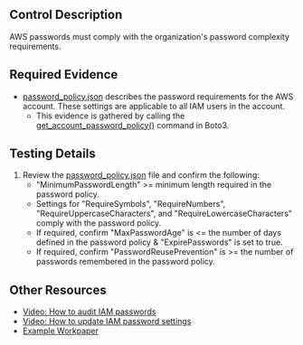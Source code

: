 ## Control Description
AWS passwords must comply with the organization's password complexity requirements.

## Required Evidence
* [password_policy.json](/evidence_library/IAM/password_policy.json) describes the password requirements for the AWS account. These settings are applicable to all IAM users in the account.
  * This evidence is gathered by calling the [get_account_password_policy()](https://boto3.amazonaws.com/v1/documentation/api/latest/reference/services/iam/client/get_account_password_policy.html) command in Boto3.

## Testing Details
1. Review the [password_policy.json](/evidence_library/IAM/password_policy.json) file and confirm the following:
    * "MinimumPasswordLength" >= minimum length required in the password policy.
    * Settings for "RequireSymbols", "RequireNumbers", "RequireUppercaseCharacters", and "RequireLowercaseCharacters" comply with the password policy.
    * If required, confirm "MaxPasswordAge" is <= the number of days defined in the password policy & "ExpirePasswords" is set to true.
    * If required, confirm "PasswordReusePrevention" is >= the number of passwords remembered in the password policy.

## Other Resources
- [Video: How to audit IAM passwords](https://www.loom.com/share/89e2dacf90f14afe8803fa05439caccc?sid=beecc028-26ee-410d-aa61-cd4c2b26efa3)
- [Video: How to update IAM password settings](https://www.youtube.com/watch?v=Ma5jxRO1nUQ)
- [Example Workpaper](https://docs.google.com/spreadsheets/d/1bGfbXUTSzVCSGCWn7UtG6QN4wWeEKdrubygcCuDDjbI/edit?gid=290595007)
